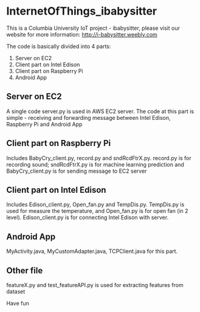 # InternetOfThings_ibabysitter

This is a Columbia University IoT project - ibabysitter, please visit our website for more information:
http://i-babysitter.weebly.com

The code is basically divided into 4 parts:
1. Server on EC2
2. Client part on Intel Edison
3. Client part on Raspberry Pi
4. Android App

## Server on EC2
A single code server.py is used in AWS EC2 server. The code at this part is simple - receiving and forwarding message between Intel Edison, Raspberry Pi and Android App

## Client part on Raspberry Pi
Includes BabyCry_client.py, record.py and sndRcdFtrX.py. record.py is for recording sound; sndRcdFtrX.py is for machine learning prediction and BabyCry_client.py is for sending message to EC2 server

## Client part on Intel Edison
Includes Edison_client.py, Open_fan.py and TempDis.py. TempDis.py is used for measure the temperature, and Open_fan.py is for open fan (in 2 level). Edison_client.py is for connecting Intel Edison with server.

## Android App
MyActivity.java, MyCustomAdapter.java, TCPClient.java for this part.

## Other file
featureX.py and test_featureAPI.py is used for extracting features from dataset

Have fun
